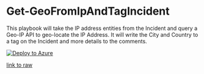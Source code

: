 # Get-GeoFromIpAndTagIncident

This playbook will take the IP address entities from the Incident and query a Geo-IP API to geo-locate the IP Address.  It will write the City and Country to a tag on the Incident and more details to the comments.

[![Deploy to Azure](https://aka.ms/deploytoazurebutton)](https://portal.azure.com/#create/Microsoft.Template/uri/https%3A%2F%2Fraw.githubusercontent.com%2FAzure%2FAzure-Sentinel%2Fmaster%2FPlaybooks%2FGet-GeoFromIpAndTagIncident%2Fincident-trigger%2Fazuredeploy.json)

[link to raw](#https://raw.githubusercontent.com/Azure/Azure-Sentinel/master/Playbooks/Get-GeoFromIpAndTagIncident/incident-trigger/azuredeploy.json)
